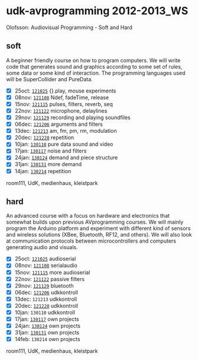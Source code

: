udk-avprogramming 2012-2013_WS
==============================

Olofsson: Audiovisual Programming - Soft and Hard

soft
----
A beginner friendly course on how to program computers. We will write code that generates sound and graphics according to some set of rules, some data or some kind of interaction. The programming languages used will be SuperCollider and PureData.

- [x] 25oct: [`121025`](https://github.com/redFrik/udk08-Soft_and_Hard/blob/master/121025) {}.play, mouse experiments
- [x] 08nov: [`121108`](https://github.com/redFrik/udk08-Soft_and_Hard/blob/master/121108) Ndef, fadeTime, release
- [x] 15nov: [`121115`](https://github.com/redFrik/udk08-Soft_and_Hard/blob/master/121115) pulses, filters, reverb, seq
- [x] 22nov: [`121122`](https://github.com/redFrik/udk08-Soft_and_Hard/blob/master/121122) microphone, delaylines
- [x] 29nov: [`121129`](https://github.com/redFrik/udk08-Soft_and_Hard/blob/master/121129) recording and playing soundfiles
- [x] 06dec: [`121206`](https://github.com/redFrik/udk08-Soft_and_Hard/blob/master/121206) arguments and filters
- [x] 13dec: [`121213`](https://github.com/redFrik/udk08-Soft_and_Hard/blob/master/121213) am, fm, pm, rm, modulation
- [x] 20dec: [`121220`](https://github.com/redFrik/udk08-Soft_and_Hard/blob/master/121220) repetition
- [x] 10jan: [`130110`](https://github.com/redFrik/udk08-Soft_and_Hard/blob/master/130110) pure data sound and video
- [x] 17jan: [`130117`](https://github.com/redFrik/udk08-Soft_and_Hard/blob/master/130117) noise and filters
- [x] 24jan: [`130124`](https://github.com/redFrik/udk08-Soft_and_Hard/blob/master/130124) demand and piece structure
- [x] 31jan: [`130131`](https://github.com/redFrik/udk08-Soft_and_Hard/blob/master/130131) more demand
- [x] 14jan: [`130214`](https://github.com/redFrik/udk08-Soft_and_Hard/blob/master/130214) repetition

room111, UdK, medienhaus, kleistpark

hard
----
An advanced course with a focus on hardware and electronics that somewhat builds upon previous AVprogramming courses. We will mainly program the Arduino platform and experiment with different kind of sensors and wireless solutions (XBee, Bluetooth, RF12, and others). We will also look at communication protocols between microcontrollers and computers generating audio and visuals.

- [x] 25oct: [`121025`](https://github.com/redFrik/udk08-Soft_and_Hard/blob/master/121025) audioserial
- [x] 08nov: [`121108`](https://github.com/redFrik/udk08-Soft_and_Hard/blob/master/121108) serialaudio
- [x] 15nov: [`121115`](https://github.com/redFrik/udk08-Soft_and_Hard/blob/master/121115) more audioserial
- [x] 22nov: [`121122`](https://github.com/redFrik/udk08-Soft_and_Hard/blob/master/121122) passive filters
- [x] 29nov: [`121129`](https://github.com/redFrik/udk08-Soft_and_Hard/blob/master/121129) bluetooth
- [x] 06dec: [`121206`](https://github.com/redFrik/udk08-Soft_and_Hard/blob/master/121206) udkkontroll
- [x] 13dec: `121213` udkkontroll
- [x] 20dec: [`121220`](https://github.com/redFrik/udk08-Soft_and_Hard/blob/master/121220) udkkontroll
- [x] 10jan: `130110` udkkontroll
- [x] 17jan: [`130117`](https://github.com/redFrik/udk08-Soft_and_Hard/blob/master/130117) own projects
- [x] 24jan: [`130124`](https://github.com/redFrik/udk08-Soft_and_Hard/blob/master/130124) own projects
- [x] 31jan: [`130131`](https://github.com/redFrik/udk08-Soft_and_Hard/blob/master/130131) own projects
- [x] 14feb: `130214` own projects

room111, UdK, medienhaus, kleistpark
